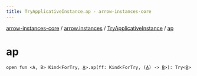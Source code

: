 ```yaml
---
title: TryApplicativeInstance.ap - arrow-instances-core
---
```


[arrow-instances-core](../../index.html) / [arrow.instances](../index.html) / [TryApplicativeInstance](index.html) / [ap](./ap.html)

# ap

`open fun <A, B> Kind<ForTry, `[`A`](ap.html#A)`>.ap(ff: Kind<ForTry, (`[`A`](ap.html#A)`) -> `[`B`](ap.html#B)`>): Try<`[`B`](ap.html#B)`>`